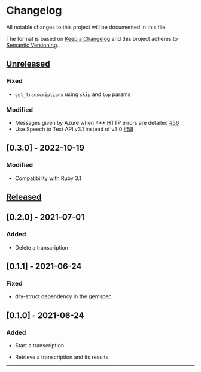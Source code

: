# Changelog
All notable changes to this project will be documented in this file.

The format is based on [Keep a Changelog][Keep a Changelog] and this project adheres to [Semantic Versioning][Semantic Versioning].

## [Unreleased]

### Fixed

- `get_transcriptions` using `skip` and `top` params

### Modified

- Messages given by Azure when 4** HTTP errors are detailed [#56](https://github.com/PerfectMemory/azure_stt/issues/56)
- Use Speech to Text API v3.1 instead of v3.0 [#58](https://github.com/PerfectMemory/azure_stt/issues/58)

## [0.3.0] - 2022-10-19

### Modified

- Compatibility with Ruby 3.1

## [Released]

## [0.2.0] - 2021-07-01

### Added

* Delete a transcription

## [0.1.1] - 2021-06-24

### Fixed

* dry-struct dependency in the gemspec

## [0.1.0] - 2021-06-24

### Added

* Start a transcription

* Retrieve a transcription and its results

---

<!-- Links -->
[Keep a Changelog]: https://keepachangelog.com/
[Semantic Versioning]: https://semver.org/

<!-- Versions -->
[Unreleased]: https://github.com/PerfectMemory/azure_stt/compare/next
[Released]: https://github.com/PerfectMemory/azure_stt/releases
